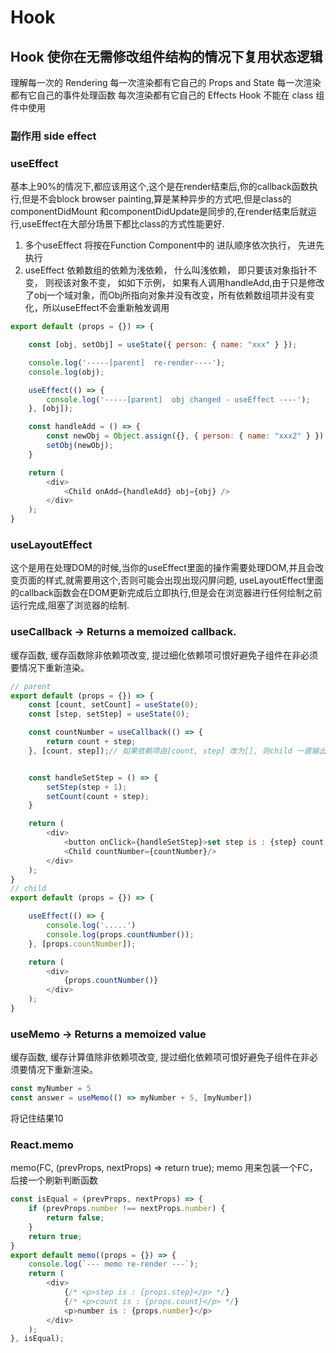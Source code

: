 # Hook

## Hook 使你在无需修改组件结构的情况下复用状态逻辑
理解每一次的 Rendering
每一次渲染都有它自己的 Props and State
每一次渲染都有它自己的事件处理函数
每次渲染都有它自己的 Effects
Hook 不能在 class 组件中使用
### 副作用 side effect

### useEffect
基本上90%的情况下,都应该用这个,这个是在render结束后,你的callback函数执行,但是不会block browser painting,算是某种异步的方式吧,但是class的componentDidMount 和componentDidUpdate是同步的,在render结束后就运行,useEffect在大部分场景下都比class的方式性能更好.

1. 多个useEffect 将按在Function Component中的 进队顺序依次执行， 先进先执行
2. useEffect 依赖数组的依赖为浅依赖， 什么叫浅依赖， 即只要该对象指针不变， 则视该对象不变， 如如下示例， 如果有人调用handleAdd,由于只是修改了obj一个域对象，而Obj所指向对象并没有改变，所有依赖数组项并没有变化，所以useEffect不会重新触发调用
```js
export default (props = {}) => {

    const [obj, setObj] = useState({ person: { name: "xxx" } });

    console.log('-----[parent]  re-render----');
    console.log(obj);

    useEffect(() => {
        console.log('-----[parent]  obj changed - useEffect ----');
    }, [obj]);

    const handleAdd = () => {
        const newObj = Object.assign({}, { person: { name: "xxx2" } })
        setObj(newObj);
    }

    return (
        <div>
            <Child onAdd={handleAdd} obj={obj} />
        </div>
    );
}
```

### useLayoutEffect
这个是用在处理DOM的时候,当你的useEffect里面的操作需要处理DOM,并且会改变页面的样式,就需要用这个,否则可能会出现出现闪屏问题, useLayoutEffect里面的callback函数会在DOM更新完成后立即执行,但是会在浏览器进行任何绘制之前运行完成,阻塞了浏览器的绘制.

### useCallback -> Returns a memoized callback.
缓存函数, 缓存函数除非依赖项改变, 提过细化依赖项可恨好避免子组件在非必须要情况下重新渲染。
```js
// parent
export default (props = {}) => {
    const [count, setCount] = useState(0);
    const [step, setStep] = useState(0);

    const countNumber = useCallback(() => {
        return count + step;
    }, [count, step]);// 如果依赖项由[count, step] 改为[], 则child 一直输出为0，


    const handleSetStep = () => {
        setStep(step + 1);
        setCount(count + step);
    }

    return (
        <div>
            <button onClick={handleSetStep}>set step is : {step} count is : {count}</button>
            <Child countNumber={countNumber}/>
        </div>
    );
}
// child
export default (props = {}) => {

    useEffect(() => {
        console.log('.....')
        console.log(props.countNumber());
    }, [props.countNumber]);

    return (
        <div>
            {props.countNumber()}
        </div>
    );
}
```
### useMemo -> Returns a memoized value
缓存函数, 缓存计算值除非依赖项改变, 提过细化依赖项可恨好避免子组件在非必须要情况下重新渲染。
```js
const myNumber = 5
const answer = useMemo(() => myNumber + 5, [myNumber])
```
将记住结果10

### React.memo
memo(FC, (prevProps, nextProps) => return true);
memo 用来包装一个FC，后接一个刷新判断函数
```js
const isEqual = (prevProps, nextProps) => {
    if (prevProps.number !== nextProps.number) {
        return false;
    }
    return true;
}
export default memo((props = {}) => {
    console.log(`--- memo re-render ---`);
    return (
        <div>
            {/* <p>step is : {props.step}</p> */}
            {/* <p>count is : {props.count}</p> */}
            <p>number is : {props.number}</p>
        </div>
    );
}, isEqual);
```
